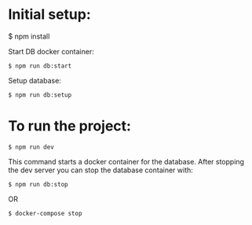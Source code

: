 # Initial setup:

$ npm install

Start DB docker container:

```
$ npm run db:start
```

Setup database:

```
$ npm run db:setup
```

# To run the project:

```
$ npm run dev
```

This command starts a docker container for the database. After stopping the dev
server you can stop the database container with:

```
$ npm run db:stop
```

OR

```
$ docker-compose stop
```
